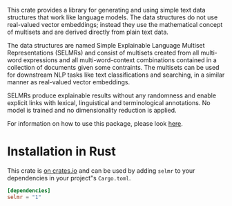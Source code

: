 This crate provides a library for generating and using simple text data structures
that work like language models. The data structures do not use real-valued vector
embeddings; instead they use the mathematical concept of multisets and are derived
directly from plain text data.

The data structures are named Simple Explainable Language Multiset Representations
(SELMRs) and consist of multisets created from all multi-word expressions and all
multi-word-context combinations contained in a collection of documents given some
contraints. The multisets can be used for downstream NLP tasks like text classifications
and searching, in a similar manner as real-valued vector embeddings.

SELMRs produce explainable results without any randomness and enable explicit links
with lexical, linguistical and terminological annotations. No model is trained and no
dimensionality reduction is applied.

For information on how to use this package, please look [here](https://www.mangosaurus.nl/posts/introduction-to-selmr/).

# Installation in Rust

This crate is [on crates.io](https://crates.io/crates/selmr) and can be
used by adding `selmr` to your dependencies in your project"s `Cargo.toml`.

```toml
[dependencies]
selmr = "1"
